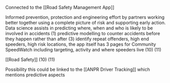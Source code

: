 Connected to the [[Road Safety Management App]]

Informed prevention, protection and engineering effort by partners working better together using a complete picture of risk and supporting early action. Data science assists in predicting where, when and who is likely to be involved in accidents (1)  predictive modelling to counter accidents before they happen rather than after (3)  identify repeat offenders, high end speeders, high risk locations, the app itself has 3 pages for Community SpeedWatch including targeting, activity and where speeders live (10) (11)

[[Road Safety]] (10) (11)

Possibility this could be linked to the [[ANPR Driver Tracking]] which mentions predictive aspects